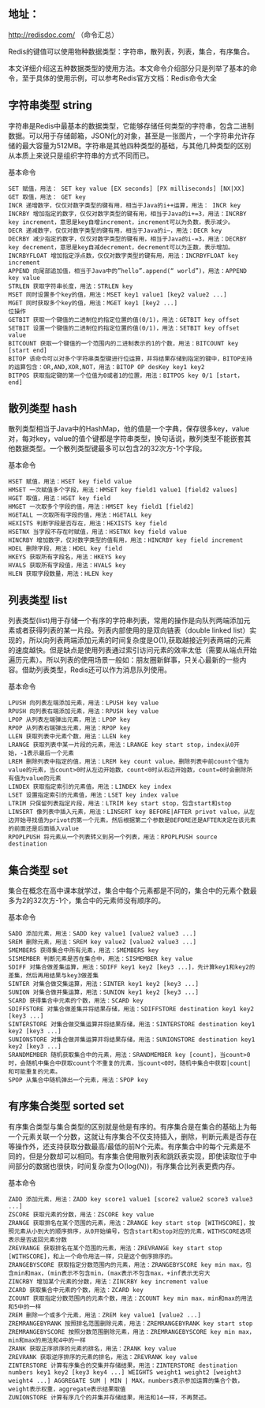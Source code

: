 
地址：
--------------
http://redisdoc.com/ （命令汇总）  
  


Redis的键值可以使用物种数据类型：字符串，散列表，列表，集合，有序集合。  

本文详细介绍这五种数据类型的使用方法。本文命令介绍部分只是列举了基本的命令，至于具体的使用示例，可以参考Redis官方文档：Redis命令大全  

字符串类型 string
--------------
字符串是Redis中最基本的数据类型，它能够存储任何类型的字符串，包含二进制数据。可以用于存储邮箱，JSON化的对象，甚至是一张图片，一个字符串允许存储的最大容量为512MB。字符串是其他四种类型的基础，与其他几种类型的区别从本质上来说只是组织字符串的方式不同而已。

基本命令
```
SET 赋值，用法： SET key value [EX seconds] [PX milliseconds] [NX|XX] 
GET 取值，用法： GET key
INCR 递增数字，仅仅对数字类型的键有用，相当于Java的i++运算，用法： INCR key
INCRBY 增加指定的数字，仅仅对数字类型的键有用，相当于Java的i+=3，用法：INCRBY key increment，意思是key自增increment，increment可以为负数，表示减少。
DECR 递减数字，仅仅对数字类型的键有用，相当于Java的i–，用法：DECR key
DECRBY 减少指定的数字，仅仅对数字类型的键有用，相当于Java的i-=3，用法：DECRBY key decrement，意思是key自减decrement，decrement可以为正数，表示增加。
INCRBYFLOAT 增加指定浮点数，仅仅对数字类型的键有用，用法：INCRBYFLOAT key increment
APPEND 向尾部追加值，相当于Java中的”hello”.append(“ world”)，用法：APPEND key value
STRLEN 获取字符串长度，用法：STRLEN key
MSET 同时设置多个key的值，用法：MSET key1 value1 [key2 value2 ...]
MGET 同时获取多个key的值，用法：MGET key1 [key2 ...]
位操作
GETBIT 获取一个键值的二进制位的指定位置的值(0/1)，用法：GETBIT key offset
SETBIT 设置一个键值的二进制位的指定位置的值(0/1)，用法：SETBIT key offset value
BITCOUNT 获取一个键值的一个范围内的二进制表示的1的个数，用法：BITCOUNT key [start end]
BITOP 该命令可以对多个字符串类型键进行位运算，并将结果存储到指定的键中，BITOP支持的运算包含：OR,AND,XOR,NOT，用法：BITOP OP desKey key1 key2
BITPOS 获取指定键的第一个位值为0或者1的位置，用法：BITPOS key 0/1 [start， end]
```

散列类型 hash
--------------
散列类型相当于Java中的HashMap，他的值是一个字典，保存很多key，value对，每对key，value的值个键都是字符串类型，换句话说，散列类型不能嵌套其他数据类型。一个散列类型键最多可以包含2的32次方-1个字段。

基本命令
```
HSET 赋值，用法：HSET key field value
HMSET 一次赋值多个字段，用法：HMSET key field1 value1 [field2 values]
HGET 取值，用法：HSET key field
HMGET 一次取多个字段的值，用法：HMSET key field1 [field2]
HGETALL 一次取所有字段的值，用法：HGETALL key
HEXISTS 判断字段是否存在，用法：HEXISTS key field
HSETNX 当字段不存在时赋值，用法：HSETNX key field value
HINCRBY 增加数字，仅对数字类型的值有用，用法：HINCRBY key field increment
HDEL 删除字段，用法：HDEL key field
HKEYS 获取所有字段名，用法：HKEYS key
HVALS 获取所有字段值，用法：HVALS key
HLEN 获取字段数量，用法：HLEN key
```

列表类型 list
--------------
列表类型(list)用于存储一个有序的字符串列表，常用的操作是向队列两端添加元素或者获得列表的某一片段。列表内部使用的是双向链表（double linked list）实现的，所以向列表两端添加元素的时间复杂度是O(1),获取越接近列表两端的元素的速度越快。但是缺点是使用列表通过索引访问元素的效率太低（需要从端点开始遍历元素）。所以列表的使用场景一般如：朋友圈新鲜事，只关心最新的一些内容。借助列表类型，Redis还可以作为消息队列使用。

基本命令
```
LPUSH 向列表左端添加元素，用法：LPUSH key value
RPUSH 向列表右端添加元素，用法：RPUSH key value
LPOP 从列表左端弹出元素，用法：LPOP key
RPOP 从列表右端弹出元素，用法：RPOP key
LLEN 获取列表中元素个数，用法：LLEN key
LRANGE 获取列表中某一片段的元素，用法：LRANGE key start stop，index从0开始，-1表示最后一个元素
LREM 删除列表中指定的值，用法：LREM key count value，删除列表中前count个值为value的元素，当count>0时从左边开始数，count<0时从右边开始数，count=0时会删除所有值为value的元素
LINDEX 获取指定索引的元素值，用法：LINDEX key index
LSET 设置指定索引的元素值，用法：LSET key index value
LTRIM 只保留列表指定片段，用法：LTRIM key start stop，包含start和stop
LINSERT 像列表中插入元素，用法：LINSERT key BEFORE|AFTER privot value，从左边开始寻找值为privot的第一个元素，然后根据第二个参数是BEFORE还是AFTER决定在该元素的前面还是后面插入value
RPOPLPUSH 将元素从一个列表转义到另一个列表，用法：RPOPLPUSH source destination
```


集合类型 set
--------------
集合在概念在高中课本就学过，集合中每个元素都是不同的，集合中的元素个数最多为2的32次方-1个，集合中的元素师没有顺序的。

基本命令
```
SADD 添加元素，用法：SADD key value1 [value2 value3 ...]
SREM 删除元素，用法：SREM key value2 [value2 value3 ...]
SMEMBERS 获得集合中所有元素，用法：SMEMBERS key
SISMEMBER 判断元素是否在集合中，用法：SISMEMBER key value
SDIFF 对集合做差集运算，用法：SDIFF key1 key2 [key3 ...]，先计算key1和key2的差集，然后再用结果与key3做差集
SINTER 对集合做交集运算，用法：SINTER key1 key2 [key3 ...]
SUNION 对集合做并集运算，用法：SUNION key1 key2 [key3 ...]
SCARD 获得集合中元素的个数，用法：SCARD key
SDIFFSTORE 对集合做差集并将结果存储，用法：SDIFFSTORE destination key1 key2 [key3 ...]
SINTERSTORE 对集合做交集运算并将结果存储，用法：SINTERSTORE destination key1 key2 [key3 ...]
SUNIONSTORE 对集合做并集运算并将结果存储，用法：SUNIONSTORE destination key1 key2 [key3 ...]
SRANDMEMBER 随机获取集合中的元素，用法：SRANDMEMBER key [count]，当count>0时，会随机中集合中获取count个不重复的元素，当count<0时，随机中集合中获取|count|和可能重复的元素。
SPOP 从集合中随机弹出一个元素，用法：SPOP key
```


有序集合类型 sorted set
--------------
有序集合类型与集合类型的区别就是他是有序的。有序集合是在集合的基础上为每一个元素关联一个分数，这就让有序集合不仅支持插入，删除，判断元素是否存在等操作外，还支持获取分数最高/最低的前N个元素。有序集合中的每个元素是不同的，但是分数却可以相同。有序集合使用散列表和跳跃表实现，即使读取位于中间部分的数据也很快，时间复杂度为O(log(N))，有序集合比列表更费内存。

基本命令
```
ZADD 添加元素，用法：ZADD key score1 value1 [score2 value2 score3 value3 ...]
ZSCORE 获取元素的分数，用法：ZSCORE key value
ZRANGE 获取排名在某个范围的元素，用法：ZRANGE key start stop [WITHSCORE]，按照元素从小到大的顺序排序，从0开始编号，包含start和stop对应的元素，WITHSCORE选项表示是否返回元素分数
ZREVRANGE 获取排名在某个范围的元素，用法：ZREVRANGE key start stop [WITHSCORE]，和上一个命令用法一样，只是这个倒序排序的。
ZRANGEBYSCORE 获取指定分数范围内的元素，用法：ZRANGEBYSCORE key min max，包含min和max，(min表示不包含min，(max表示不包含max，+inf表示无穷大
ZINCRBY 增加某个元素的分数，用法：ZINCRBY key increment value
ZCARD 获取集合中元素的个数，用法：ZCARD key
ZCOUNT 获取指定分数范围内的元素个数，用法：ZCOUNT key min max，min和max的用法和5中的一样
ZREM 删除一个或多个元素，用法：ZREM key value1 [value2 ...]
ZREMRANGEBYRANK 按照排名范围删除元素，用法：ZREMRANGEBYRANK key start stop
ZREMRANGEBYSCORE 按照分数范围删除元素，用法：ZREMRANGEBYSCORE key min max，min和max的用法和4中的一样
ZRANK 获取正序排序的元素的排名，用法：ZRANK key value
ZREVRANK 获取逆序排序的元素的排名，用法：ZREVRANK key value
ZINTERSTORE 计算有序集合的交集并存储结果，用法：ZINTERSTORE destination numbers key1 key2 [key3 key4 ...] WEIGHTS weight1 weight2 [weight3 weight4 ...] AGGREGATE SUM | MIN | MAX，numbers表示参加运算的集合个数，weight表示权重，aggregate表示结果取值
ZUNIONSTORE 计算有序几个的并集并存储结果，用法和14一样，不再赘述。
```





  
   
 





  




  













































